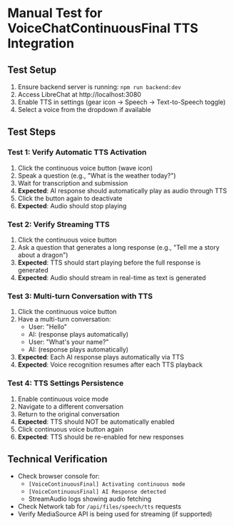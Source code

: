 # Manual Test for VoiceChatContinuousFinal TTS Integration

## Test Setup
1. Ensure backend server is running: `npm run backend:dev`
2. Access LibreChat at http://localhost:3080
3. Enable TTS in settings (gear icon → Speech → Text-to-Speech toggle)
4. Select a voice from the dropdown if available

## Test Steps

### Test 1: Verify Automatic TTS Activation
1. Click the continuous voice button (wave icon)
2. Speak a question (e.g., "What is the weather today?")
3. Wait for transcription and submission
4. **Expected**: AI response should automatically play as audio through TTS
5. Click the button again to deactivate
6. **Expected**: Audio should stop playing

### Test 2: Verify Streaming TTS
1. Click the continuous voice button
2. Ask a question that generates a long response (e.g., "Tell me a story about a dragon")
3. **Expected**: TTS should start playing before the full response is generated
4. **Expected**: Audio should stream in real-time as text is generated

### Test 3: Multi-turn Conversation with TTS
1. Click the continuous voice button
2. Have a multi-turn conversation:
   - User: "Hello"
   - AI: (response plays automatically)
   - User: "What's your name?"
   - AI: (response plays automatically)
3. **Expected**: Each AI response plays automatically via TTS
4. **Expected**: Voice recognition resumes after each TTS playback

### Test 4: TTS Settings Persistence
1. Enable continuous voice mode
2. Navigate to a different conversation
3. Return to the original conversation
4. **Expected**: TTS should NOT be automatically enabled
5. Click continuous voice button again
6. **Expected**: TTS should be re-enabled for new responses

## Technical Verification
- Check browser console for:
  - `[VoiceContinuousFinal] Activating continuous mode`
  - `[VoiceContinuousFinal] AI Response detected`
  - StreamAudio logs showing audio fetching
- Check Network tab for `/api/files/speech/tts` requests
- Verify MediaSource API is being used for streaming (if supported)